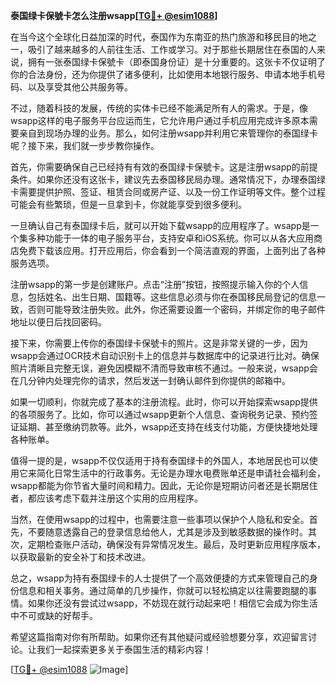 **泰国绿卡保號卡怎么注册wsapp[[TG💪+ @esim1088](https://t.me/s/esim1088)]**

在当今这个全球化日益加深的时代，泰国作为东南亚的热门旅游和移民目的地之一，吸引了越来越多的人前往生活、工作或学习。对于那些长期居住在泰国的人来说，拥有一张泰国绿卡保號卡（即泰国身份证）是十分重要的。这张卡不仅证明了你的合法身份，还为你提供了诸多便利，比如使用本地银行服务、申请本地手机号码、以及享受其他公共服务等。

不过，随着科技的发展，传统的实体卡已经不能满足所有人的需求。于是，像wsapp这样的电子服务平台应运而生，它允许用户通过手机应用完成许多原本需要亲自到现场办理的业务。那么，如何注册wsapp并利用它来管理你的泰国绿卡呢？接下来，我们就一步步教你操作。

首先，你需要确保自己已经持有有效的泰国绿卡保號卡。这是注册wsapp的前提条件。如果你还没有这张卡，建议先去泰国移民局办理。通常情况下，办理泰国绿卡需要提供护照、签证、租赁合同或房产证、以及一份工作证明等文件。整个过程可能会有些繁琐，但是一旦拿到卡，你就能享受到很多便利。

一旦确认自己有泰国绿卡后，就可以开始下载wsapp的应用程序了。wsapp是一个集多种功能于一体的电子服务平台，支持安卓和iOS系统。你可以从各大应用商店免费下载该应用。打开应用后，你会看到一个简洁直观的界面，上面列出了各种服务选项。

注册wsapp的第一步是创建账户。点击“注册”按钮，按照提示输入你的个人信息，包括姓名、出生日期、国籍等。这些信息必须与你在泰国移民局登记的信息一致，否则可能导致注册失败。此外，你还需要设置一个密码，并绑定你的电子邮件地址以便日后找回密码。

接下来，你需要上传你的泰国绿卡保號卡的照片。这是非常关键的一步，因为wsapp会通过OCR技术自动识别卡上的信息并与数据库中的记录进行比对。确保照片清晰且完整无误，避免因模糊不清而导致审核不通过。一般来说，wsapp会在几分钟内处理完你的请求，然后发送一封确认邮件到你提供的邮箱中。

如果一切顺利，你就完成了基本的注册流程。此时，你可以开始探索wsapp提供的各项服务了。比如，你可以通过wsapp更新个人信息、查询税务记录、预约签证延期、甚至缴纳罚款等。此外，wsapp还支持在线支付功能，方便快捷地处理各种账单。

值得一提的是，wsapp不仅仅适用于持有泰国绿卡的外国人，本地居民也可以使用它来简化日常生活中的行政事务。无论是办理水电费账单还是申请社会福利金，wsapp都能为你节省大量时间和精力。因此，无论你是短期访问者还是长期居住者，都应该考虑下载并注册这个实用的应用程序。

当然，在使用wsapp的过程中，也需要注意一些事项以保护个人隐私和安全。首先，不要随意透露自己的登录信息给他人，尤其是涉及到敏感数据的操作时。其次，定期检查账户活动，确保没有异常情况发生。最后，及时更新应用程序版本，以获取最新的安全补丁和技术改进。

总之，wsapp为持有泰国绿卡的人士提供了一个高效便捷的方式来管理自己的身份信息和相关事务。通过简单的几步操作，你就可以轻松搞定以往需要跑腿的事情。如果你还没有尝试过wsapp，不妨现在就行动起来吧！相信它会成为你生活中不可或缺的好帮手。

希望这篇指南对你有所帮助。如果你还有其他疑问或经验想要分享，欢迎留言讨论。让我们一起探索更多关于泰国生活的精彩内容！

[[TG💪+ @esim1088](https://t.me/s/esim1088) ![Image](https://i.postimg.cc/4NQfJmqS/Snipaste-2025-05-13-00-14-12.png)]